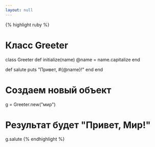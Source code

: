 ```yaml
---
layout: null
---
```


{% highlight ruby %}
# Класс Greeter
class Greeter
  def initialize(name)
    @name = name.capitalize
  end

  def salute
    puts "Привет, #{@name}!"
  end
end

# Создаем новый объект
g = Greeter.new("мир")

# Результат будет "Привет, Мир!"
g.salute
{% endhighlight %}
